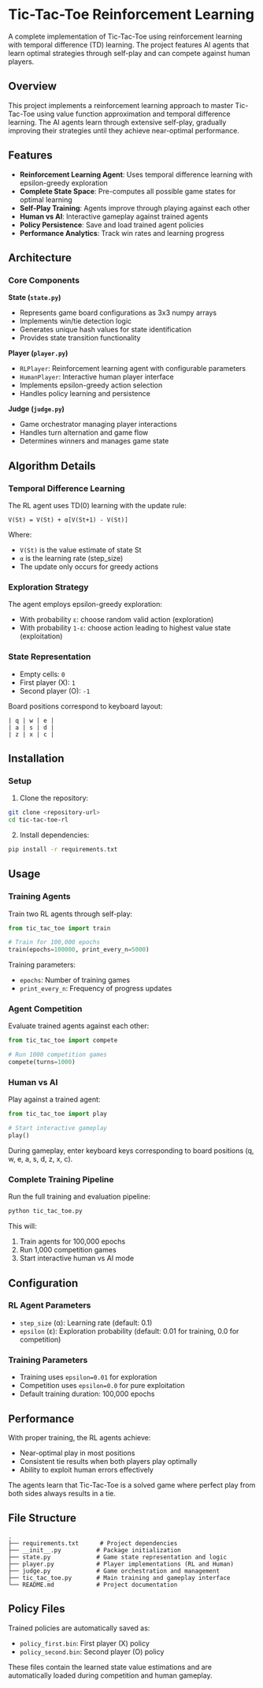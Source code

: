 # Tic-Tac-Toe Reinforcement Learning

A complete implementation of Tic-Tac-Toe using reinforcement learning with temporal difference (TD) learning. The project features AI agents that learn optimal strategies through self-play and can compete against human players.

## Overview

This project implements a reinforcement learning approach to master Tic-Tac-Toe using value function approximation and temporal difference learning. The AI agents learn through extensive self-play, gradually improving their strategies until they achieve near-optimal performance.

## Features

- **Reinforcement Learning Agent**: Uses temporal difference learning with epsilon-greedy exploration
- **Complete State Space**: Pre-computes all possible game states for optimal learning
- **Self-Play Training**: Agents improve through playing against each other
- **Human vs AI**: Interactive gameplay against trained agents
- **Policy Persistence**: Save and load trained agent policies
- **Performance Analytics**: Track win rates and learning progress

## Architecture

### Core Components

**State (`state.py`)**
- Represents game board configurations as 3x3 numpy arrays
- Implements win/tie detection logic
- Generates unique hash values for state identification
- Provides state transition functionality

**Player (`player.py`)**
- `RLPlayer`: Reinforcement learning agent with configurable parameters
- `HumanPlayer`: Interactive human player interface
- Implements epsilon-greedy action selection
- Handles policy learning and persistence

**Judge (`judge.py`)**
- Game orchestrator managing player interactions
- Handles turn alternation and game flow
- Determines winners and manages game state

## Algorithm Details

### Temporal Difference Learning

The RL agent uses TD(0) learning with the update rule:

```
V(St) = V(St) + α[V(St+1) - V(St)]
```

Where:
- `V(St)` is the value estimate of state St
- `α` is the learning rate (step_size)
- The update only occurs for greedy actions

### Exploration Strategy

The agent employs epsilon-greedy exploration:
- With probability `ε`: choose random valid action (exploration)
- With probability `1-ε`: choose action leading to highest value state (exploitation)

### State Representation

- Empty cells: `0`
- First player (X): `1` 
- Second player (O): `-1`

Board positions correspond to keyboard layout:
```
| q | w | e |
| a | s | d |
| z | x | c |
```

## Installation

### Setup

1. Clone the repository:
```bash
git clone <repository-url>
cd tic-tac-toe-rl
```

2. Install dependencies:
```bash
pip install -r requirements.txt
```

## Usage

### Training Agents

Train two RL agents through self-play:

```python
from tic_tac_toe import train

# Train for 100,000 epochs
train(epochs=100000, print_every_n=5000)
```

Training parameters:
- `epochs`: Number of training games
- `print_every_n`: Frequency of progress updates

### Agent Competition

Evaluate trained agents against each other:

```python
from tic_tac_toe import compete

# Run 1000 competition games
compete(turns=1000)
```

### Human vs AI

Play against a trained agent:

```python
from tic_tac_toe import play

# Start interactive gameplay
play()
```

During gameplay, enter keyboard keys corresponding to board positions (q, w, e, a, s, d, z, x, c).

### Complete Training Pipeline

Run the full training and evaluation pipeline:

```bash
python tic_tac_toe.py
```

This will:
1. Train agents for 100,000 epochs
2. Run 1,000 competition games
3. Start interactive human vs AI mode

## Configuration

### RL Agent Parameters

- `step_size` (α): Learning rate (default: 0.1)
- `epsilon` (ε): Exploration probability (default: 0.01 for training, 0.0 for competition)

### Training Parameters

- Training uses `epsilon=0.01` for exploration
- Competition uses `epsilon=0.0` for pure exploitation
- Default training duration: 100,000 epochs

## Performance

With proper training, the RL agents achieve:
- Near-optimal play in most positions
- Consistent tie results when both players play optimally
- Ability to exploit human errors effectively

The agents learn that Tic-Tac-Toe is a solved game where perfect play from both sides always results in a tie.

## File Structure

```
.
├── requirements.txt      # Project dependencies
├── __init__.py          # Package initialization
├── state.py             # Game state representation and logic
├── player.py            # Player implementations (RL and Human)
├── judge.py             # Game orchestration and management
├── tic_tac_toe.py       # Main training and gameplay interface
└── README.md            # Project documentation
```

## Policy Files

Trained policies are automatically saved as:
- `policy_first.bin`: First player (X) policy
- `policy_second.bin`: Second player (O) policy

These files contain the learned state value estimations and are automatically loaded during competition and human gameplay.

